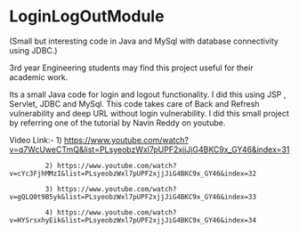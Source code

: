 # LoginLogOutModule
(Small but interesting code in Java and MySql with database connectivity using JDBC.)

3rd year Engineering students may find this project useful for their academic work.

Its a small Java code for login and logout functionality.
I did this using JSP , Servlet, JDBC and MySql.
This code takes care of Back and Refresh vulnerability and deep URL without login vulnerability.
I did this small project by referring one of the tutorial by Navin Reddy on youtube.

Video Link:- 1) https://www.youtube.com/watch?v=q7WcUweCTmQ&list=PLsyeobzWxl7pUPF2xjjJiG4BKC9x_GY46&index=31

             2) https://www.youtube.com/watch?v=cYc3FjhMMzI&list=PLsyeobzWxl7pUPF2xjjJiG4BKC9x_GY46&index=32
             
             3) https://www.youtube.com/watch?v=gQLQ0t9B5yk&list=PLsyeobzWxl7pUPF2xjjJiG4BKC9x_GY46&index=33
             
             4) https://www.youtube.com/watch?v=HYSrsxhyEik&list=PLsyeobzWxl7pUPF2xjjJiG4BKC9x_GY46&index=34
             
             

